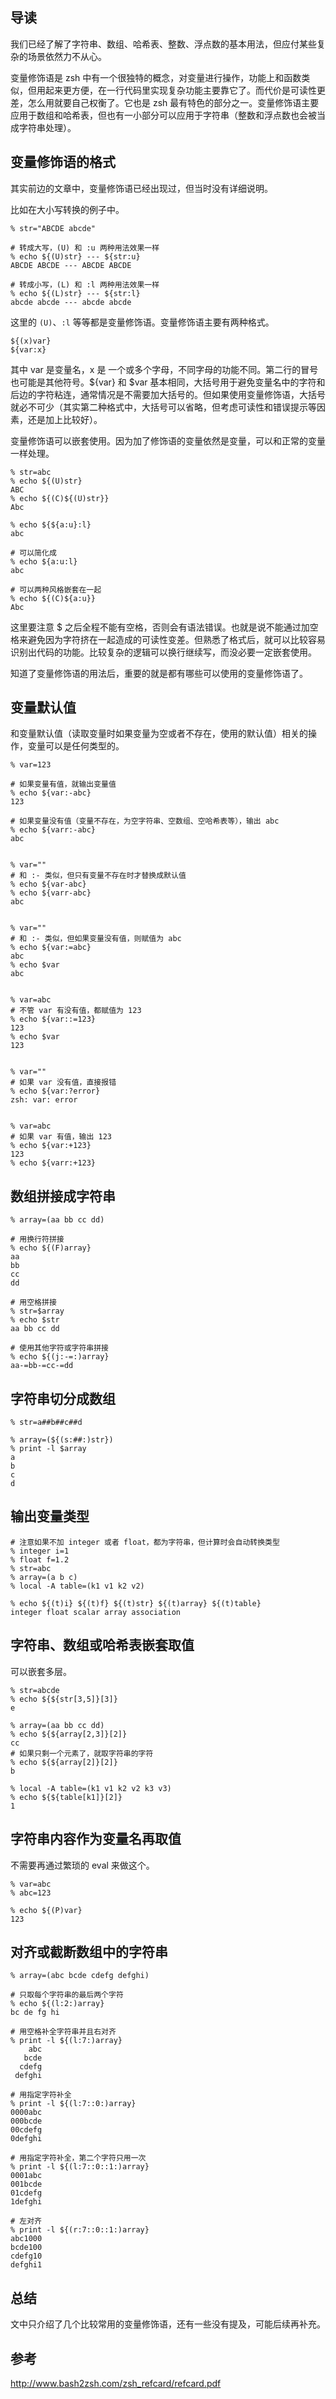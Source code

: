 ## 导读

我们已经了解了字符串、数组、哈希表、整数、浮点数的基本用法，但应付某些复杂的场景依然力不从心。

变量修饰语是 zsh 中有一个很独特的概念，对变量进行操作，功能上和函数类似，但用起来更方便，在一行代码里实现复杂功能主要靠它了。而代价是可读性更差，怎么用就要自己权衡了。它也是 zsh 最有特色的部分之一。变量修饰语主要应用于数组和哈希表，但也有一小部分可以应用于字符串（整数和浮点数也会被当成字符串处理）。

## 变量修饰语的格式

其实前边的文章中，变量修饰语已经出现过，但当时没有详细说明。

比如在大小写转换的例子中。

```
% str="ABCDE abcde"

# 转成大写，(U) 和 :u 两种用法效果一样
% echo ${(U)str} --- ${str:u}
ABCDE ABCDE --- ABCDE ABCDE

# 转成小写，(L) 和 :l 两种用法效果一样
% echo ${(L)str} --- ${str:l}
abcde abcde --- abcde abcde
```

这里的 `(U)`、`:l` 等等都是变量修饰语。变量修饰语主要有两种格式。

```
${(x)var}
${var:x}
```

其中 var 是变量名，x 是 一个或多个字母，不同字母的功能不同。第二行的冒号也可能是其他符号。${var} 和 $var 基本相同，大括号用于避免变量名中的字符和后边的字符粘连，通常情况是不需要加大括号的。但如果使用变量修饰语，大括号就必不可少（其实第二种格式中，大括号可以省略，但考虑可读性和错误提示等因素，还是加上比较好）。

变量修饰语可以嵌套使用。因为加了修饰语的变量依然是变量，可以和正常的变量一样处理。

```
% str=abc
% echo ${(U)str}
ABC
% echo ${(C)${(U)str}}
Abc

% echo ${${a:u}:l}
abc

# 可以简化成
% echo ${a:u:l}
abc

# 可以两种风格嵌套在一起
% echo ${(C)${a:u}}
Abc
```

这里要注意 $ 之后全程不能有空格，否则会有语法错误。也就是说不能通过加空格来避免因为字符挤在一起造成的可读性变差。但熟悉了格式后，就可以比较容易识别出代码的功能。比较复杂的逻辑可以换行继续写，而没必要一定嵌套使用。

知道了变量修饰语的用法后，重要的就是都有哪些可以使用的变量修饰语了。

## 变量默认值

和变量默认值（读取变量时如果变量为空或者不存在，使用的默认值）相关的操作，变量可以是任何类型的。

```
% var=123

# 如果变量有值，就输出变量值
% echo ${var:-abc}
123

# 如果变量没有值（变量不存在，为空字符串、空数组、空哈希表等），输出 abc
% echo ${varr:-abc}
abc


% var=""
# 和 :- 类似，但只有变量不存在时才替换成默认值
% echo ${var-abc}
% echo ${varr-abc}
abc


% var=""
# 和 :- 类似，但如果变量没有值，则赋值为 abc
% echo ${var:=abc}
abc
% echo $var
abc


% var=abc
# 不管 var 有没有值，都赋值为 123
% echo ${var::=123}
123
% echo $var
123


% var=""
# 如果 var 没有值，直接报错
% echo ${var:?error}
zsh: var: error


% var=abc
# 如果 var 有值，输出 123
% echo ${var:+123}
123
% echo ${varr:+123}

```

## 数组拼接成字符串

```
% array=(aa bb cc dd)

# 用换行符拼接
% echo ${(F)array}
aa
bb
cc
dd

# 用空格拼接
% str=$array
% echo $str
aa bb cc dd

# 使用其他字符或字符串拼接
% echo ${(j:-=:)array}
aa-=bb-=cc-=dd
```

## 字符串切分成数组

```
% str=a##b##c##d

% array=(${(s:##:)str})
% print -l $array
a
b
c
d
```

## 输出变量类型

```
# 注意如果不加 integer 或者 float，都为字符串，但计算时会自动转换类型
% integer i=1
% float f=1.2
% str=abc
% array=(a b c)
% local -A table=(k1 v1 k2 v2)

% echo ${(t)i} ${(t)f} ${(t)str} ${(t)array} ${(t)table}
integer float scalar array association
```

## 字符串、数组或哈希表嵌套取值

可以嵌套多层。

```
% str=abcde
% echo ${${str[3,5]}[3]}
e

% array=(aa bb cc dd)
% echo ${${array[2,3]}[2]}
cc
# 如果只剩一个元素了，就取字符串的字符
% echo ${${array[2]}[2]}
b

% local -A table=(k1 v1 k2 v2 k3 v3)
% echo ${${table[k1]}[2]}
1
```

## 字符串内容作为变量名再取值

不需要再通过繁琐的 eval 来做这个。

```
% var=abc
% abc=123

% echo ${(P)var}
123
```

## 对齐或截断数组中的字符串

```
% array=(abc bcde cdefg defghi)

# 只取每个字符串的最后两个字符
% echo ${(l:2:)array}
bc de fg hi

# 用空格补全字符串并且右对齐
% print -l ${(l:7:)array}
    abc
   bcde
  cdefg
 defghi

# 用指定字符补全
% print -l ${(l:7::0:)array}
0000abc
000bcde
00cdefg
0defghi

# 用指定字符补全，第二个字符只用一次
% print -l ${(l:7::0::1:)array}
0001abc
001bcde
01cdefg
1defghi

# 左对齐
% print -l ${(r:7::0::1:)array}
abc1000
bcde100
cdefg10
defghi1
```

## 总结

文中只介绍了几个比较常用的变量修饰语，还有一些没有提及，可能后续再补充。

## 参考

http://www.bash2zsh.com/zsh_refcard/refcard.pdf
